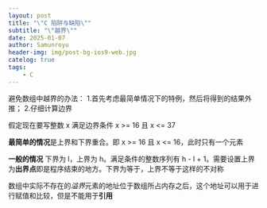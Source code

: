 ```yaml
---
layout: post
title: "\"C 陷阱与缺陷\""
subtitle: "\"越界\""
date: 2025-01-07
author: Samunroyu
header-img: img/post-bg-ios9-web.jpg
catelog: true
tags:
    - C
---
```


避免数组中越界的办法：
1.首先考虑最简单情况下的特例，然后将得到的结果外推；
2.仔细计算边界

假定现在要写整数 x 满足边界条件 x >= 16 且 x <= 37

**最简单的情况**是上界和下界重合。即 x >= 16 且 x <= 16，此时只有一个元素

**一般的情况** 下界为 l，上界为 h。满足条件的整数序列有 h - l + 1。需要设置上界为**出界点**即是程序结束的地方。下界为等于，上界不等于这样的不对称

数组中实际不存在的*溢界*元素的地址位于数组所占内存之后，这个地址可以用于进行赋值和比较，但是不能用于**引用** 